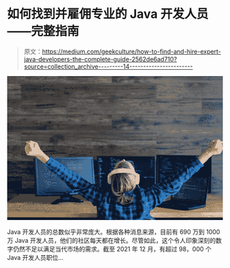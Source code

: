 # 如何找到并雇佣专业的 Java 开发人员——完整指南

> 原文：<https://medium.com/geekculture/how-to-find-and-hire-expert-java-developers-the-complete-guide-2562de6ad710?source=collection_archive---------14----------------------->

![](img/c4449fd38312fac6c8b3f8030282b4f5.png)

Java 开发人员的总数似乎非常庞大。根据各种消息来源，目前有 690 万到 1000 万 Java 开发人员，他们的社区每天都在增长。尽管如此，这个令人印象深刻的数字仍然不足以满足当代市场的需求。截至 2021 年 12 月，有超过 98，000 个 Java 开发人员职位…